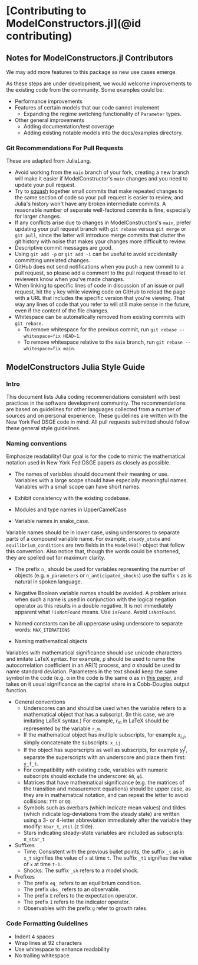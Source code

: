 # [Contributing to ModelConstructors.jl](@id contributing)

## Notes for ModelConstructors.jl Contributors
We may add more features to this package as new use cases emerge.

As these steps are under development, we would welcome improvements to
the existing code from the community. Some examples could be:
- Performance improvements
- Features of certain models that our code cannot implement
  - Expanding the regime switching functionality of `Parameter` types.
- Other general improvements
  - Adding documentation/test coverage
  - Adding existing notable models into the docs/examples directory.

### Git Recommendations For Pull Requests
These are adapted from JuliaLang.

 - Avoid working from the `main` branch of your fork, creating a new branch
   will make it easier if ModelConstructor's `main` changes and you need to update your
   pull request.
 - Try to
   [squash](http://gitready.com/advanced/2009/02/10/squashing-commits-with-rebase.html)
   together small commits that make repeated changes to the same section of
   code so your pull request is easier to review, and Julia's history won't
   have any broken intermediate commits. A reasonable number of separate
   well-factored commits is fine, especially for larger changes.
 - If any conflicts arise due to changes in ModelConstructors's `main`, prefer updating
   your pull request branch with `git rebase` versus `git merge` or `git pull`,
   since the latter will introduce merge commits that clutter the git history
   with noise that makes your changes more difficult to review.
 - Descriptive commit messages are good.
 - Using `git add -p` or `git add -i` can be useful to avoid accidentally
   committing unrelated changes.
 - GitHub does not send notifications when you push a new commit to a pull
   request, so please add a comment to the pull request thread to let reviewers
   know when you've made changes.
 - When linking to specific lines of code in discussion of an issue or pull
   request, hit the `y` key while viewing code on GitHub to reload the page
   with a URL that includes the specific version that you're viewing. That way
   any lines of code that you refer to will still make sense in the future,
   even if the content of the file changes.
 - Whitespace can be automatically removed from existing commits with `git rebase`.
   - To remove whitespace for the previous commit, run
     `git rebase --whitespace=fix HEAD~1`.
   - To remove whitespace relative to the `main` branch, run
     `git rebase --whitespace=fix main`.

## ModelConstructors Julia Style Guide

### Intro

This document lists Julia coding recommendations consistent with best practices
in the software development community. The recommendations are based on
guidelines for other languages collected from a number of sources and on
personal experience. These guidelines are written with the New York Fed DSGE
code in mind. All pull requests submitted should follow these general style
guidelines.

### Naming conventions

Emphasize readability! Our goal is for the code to mimic the mathematical
notation used in New York Fed DSGE papers as closely as possible.

- The names of variables should document their meaning or
use. Variables with a large scope should have especially meaningful
names. Variables with a small scope can have short names.

- Exhibit consistency with the existing codebase.

- Modules and type names in UpperCamelCase

- Variable names in snake_case.

Variable names should be in lower case, using underscores to
separate parts of a compound variable name. For example,
`steady_state` and `equilibrium_conditions` are two fields in the
`Model990()` object that follow this convention. Also notice that,
though the words could be shortened, they are spelled out for maximum
clarity.

- The prefix `n_` should be used for variables representing the
number of objects (e.g. `n_parameters` or `n_anticipated_shocks`)
use the suffix `s` as is natural in spoken language.

- Negative Boolean variable names should be avoided. A problem arises
when such a name is used in conjunction with the logical negation
operator as this results in a double negative. It is not immediately
apparent what `!isNotFound` means.  Use `isFound`. Avoid `isNotFound`.

- Named constants can be all uppercase using underscore to separate words:
`MAX_ITERATIONS`

- Naming mathematical objects

Variables with mathematical significance should use
unicode characters and imitate LaTeX syntax.  For example, ρ should be used to
name the autocorrelation coefficient in an AR(1) process, and σ should be used
to name standard deviation. Parameters in the text should keep the same
symbol in the code (e.g. α in the code is the same α as in [this
paper](http://www.newyorkfed.org/research/staff_reports/sr647.html),
and takes on it usual significance as the capital share in a
Cobb-Douglas output function.

- General conventions
  - Underscores can and should be used when the variable refers to a
    mathematical object that has a subscript. (In this case, we are
    imitating LaTeX syntax.) For example, $r_m$ in LaTeX should be
    represented by the variable `r_m`.
  - If the mathematical object has multiple subscripts, for example $x_{i,j}$,
    simply concatenate the subscripts: `x_ij`.
  - If the object has superscripts as well as subscripts, for example
    $y^f_t$, separate the superscripts with an underscore and place them
    first: `y_f_t`.
  - For compatibility with existing code, variables with numeric subscripts
    should exclude the underscore: `G0`, `ψ1`.
  - Matrices that have mathematical significance (e.g. the matrices of the
    transition and measurement equations) should be upper case, as they are
    in mathematical notation, and can repeat the letter to avoid collisions:
    `TTT` or `QQ`.
  - Symbols such as overbars (which indicate mean values) and  tildes (which indicate
    log-deviations from the steady state) are written using a 3- or
    4-letter abbreviation immediately after the variable they modify:
    `kbar_t`, `ztil` (z tilde).
  - Stars indicating steady-state variables are included as
    subscripts: `π_star_t`
- Suffixes
  - Time: Consistent with the previous bullet points, the suffix `_t` as in
    `x_t` signifies the value of `x` at time `t`. The suffix `_t1`
    signifies the value of `x` at time `t-1`.
  - Shocks: The suffix `_sh` refers to a model shock.
- Prefixes
  - The prefix `eq_` refers to an equilibrium condition.
  - The prefix `obs_` refers to an observable.
  - The prefix `E` refers to the expectation operator.
  - The prefix `I` refers to the indicator operator.
  - Observables with the prefix `g` refer to growth rates.

### Code Formatting Guidelines

- Indent 4 spaces
- Wrap lines at 92 characters
- Use whitespace to enhance readability
- No trailing whitespace
